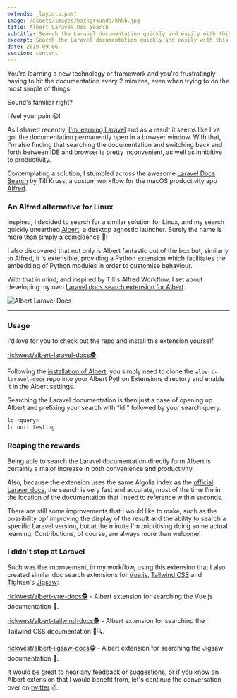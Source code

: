 ```yaml
---
extends: _layouts.post
image: /assets/images/backgrounds/hhkb.jpg
title: Albert Laravel Doc Search
subtitle: Search the Laravel documentation quickly and easily with this Albert Launcher extension 🕵️
excerpt: Search the Laravel documentation quickly and easily with this Albert Launcher extension 🕵️
date: 2019-09-06
section: content
---
```


You're learning a new technology or framework and you're frustratingly having to hit the documentation every 2 minutes, even when trying to do the most simple of things. 

Sound's familiar right? 

I feel your pain 😫! 

As I shared recently, [I'm learning Laravel](https://www.rickwest.co.uk/learning-laravel/) and as a result it seems like I've got the documentation permanently open in a browser window. With that, I'm also finding that searching the documentation and switching back and forth between IDE and browser is pretty inconvenient, as well as inhibitive to productivity.

Contemplating a solution, I stumbled across the awesome [Laravel Docs Search](https://github.com/tillkruss/alfred-laravel-docs) by Till Kruss, a custom workflow for the macOS productivity app [Alfred](https://www.alfredapp.com/).

### An Alfred alternative for Linux 

Inspired, I decided to search for a similar solution for Linux, and my search quickly unearthed [Albert](https://albertlauncher.github.io/), a desktop agnostic launcher. Surely the name is more than simply a coincidence 🤔!

I also discovered that not only is Albert fantastic out of the box but, similarly to Alfred, it is extensible, providing a Python extension which facilitates the embedding of Python modules in order to customise behaviour.

With that in mind, and inspired by Till's Alfred Workflow, I set about developing my own [Laravel docs search extension for Albert](https://github.com/rickwest/albert-laravel-docs).

<img class="img-fluid" src="https://raw.githubusercontent.com/rickwest/albert-laravel-docs/master/albert-laravel-docs.gif" alt="Albert Laravel Docs">

---

### Usage

I'd love for you to check out the repo and install this extension yourself.
 
[rickwest/albert-laravel-docs🕵](https://github.com/rickwest/albert-laravel-docs)️.

Following the [installation of Albert](https://albertlauncher.github.io/docs/installing/), you simply need to clone the `albert-laravel-docs` repo into your Albert Python Extensions directory and enable it in the Albert settings.

Searching the Laravel documentation is then just a case of opening up Albert and prefixing your search with “ld ” followed by your search query.

```php
ld <query>
ld unit testing
```

### Reaping the rewards

Being able to search the Laravel documentation directly form Albert is certainly a major increase in both convenience and productivity. 

Also, because the extension uses the same Algolia index as the [official Laravel docs](https://laravel.com/docs/6.0), the search is very fast and accurate, most of the time I’m in the location of the documentation that I need to reference within seconds.

There are still some improvements that I would like to make, such as the possibility opf improving the display of the result and the ability to search a specific Laravel version, but at the minute I'm prioritising doing some actual learning. Contributions, of course, are always more than welcome!

### I didn't stop at Laravel

Such was the improvement, in my workflow, using this extension that I also created similar doc search extensions for [Vue.js](https://vuejs.org/), [Tailwind CSS](https://tailwindcss.com/) and Tighten's [Jigsaw](https://jigsaw.tighten.co/):

[rickwest/albert-vue-docs🕵](https://github.com/rickwest/albert-vue-docs) - Albert extension for searching the Vue.js documentation 🔎.

[rickwest/albert-tailwind-docs🕵](https://github.com/rickwest/albert-tailwind-docs) - Albert extension for searching the Tailwind CSS documentation 💨🔍.

[rickwest/albert-jigsaw-docs🕵](https://github.com/rickwest/albert-jigsaw-docs)️ - Albert extension for searching the Jigsaw documentation 🧩.

It would be great to hear any feedback or suggestions, or if you know an Albert extension that I would benefit from, let's continue the conversation over on [twitter](https://twitter.com/rick_west8) ✌️. 